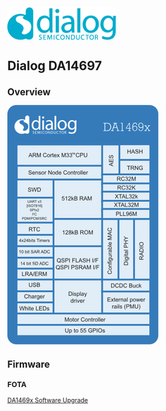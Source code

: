 ![Dialog logo](../../res/logo/dslogoBlueSmall.png)
# Dialog DA14697
## Overview
![Dialog DA1469x Block Diagram](../../res/asset/da1469x-block-diagram.svg)
## Firmware
### FOTA
[DA1469x Software Upgrade](./fota/README.md)